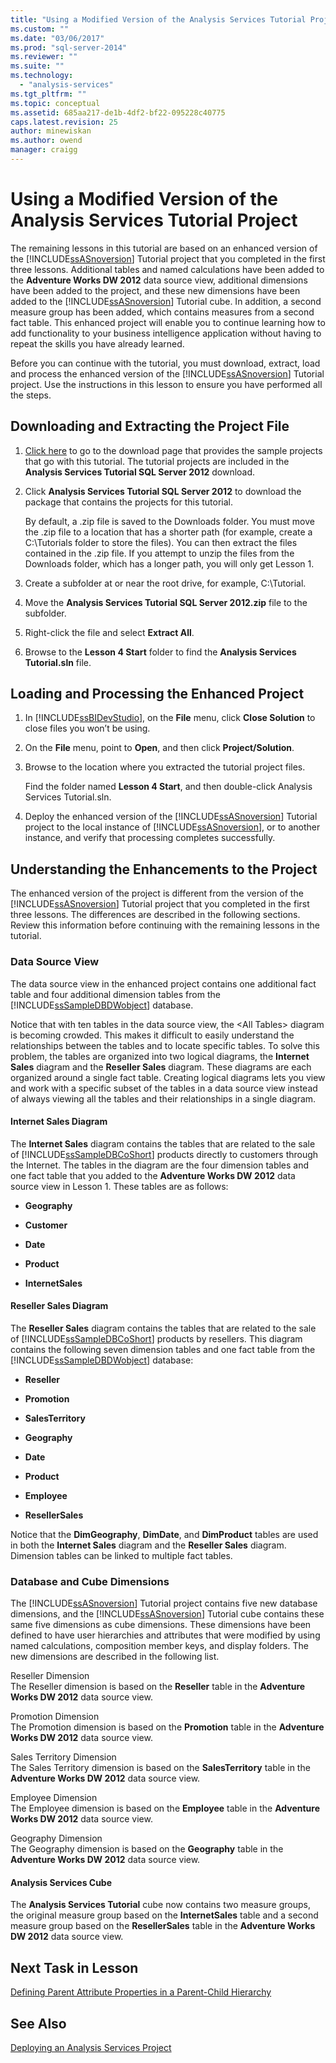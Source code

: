 ```yaml
---
title: "Using a Modified Version of the Analysis Services Tutorial Project | Microsoft Docs"
ms.custom: ""
ms.date: "03/06/2017"
ms.prod: "sql-server-2014"
ms.reviewer: ""
ms.suite: ""
ms.technology: 
  - "analysis-services"
ms.tgt_pltfrm: ""
ms.topic: conceptual
ms.assetid: 685aa217-de1b-4df2-bf22-095228c40775
caps.latest.revision: 25
author: minewiskan
ms.author: owend
manager: craigg
---
```

# Using a Modified Version of the Analysis Services Tutorial Project
  The remaining lessons in this tutorial are based on an enhanced version of the [!INCLUDE[ssASnoversion](../includes/ssasnoversion-md.md)] Tutorial project that you completed in the first three lessons. Additional tables and named calculations have been added to the **Adventure Works DW 2012** data source view, additional dimensions have been added to the project, and these new dimensions have been added to the [!INCLUDE[ssASnoversion](../includes/ssasnoversion-md.md)] Tutorial cube. In addition, a second measure group has been added, which contains measures from a second fact table. This enhanced project will enable you to continue learning how to add functionality to your business intelligence application without having to repeat the skills you have already learned.  
  
 Before you can continue with the tutorial, you must download, extract, load and process the enhanced version of the [!INCLUDE[ssASnoversion](../includes/ssasnoversion-md.md)] Tutorial project.  Use the instructions in this lesson to ensure you have performed all the steps.  
  
## Downloading and Extracting the Project File  
  
1.  [Click here](http://go.microsoft.com/fwlink/?LinkID=221866) to go to the download page that provides the sample projects that go with this tutorial. The tutorial projects are included in the **Analysis Services Tutorial SQL Server 2012** download.  
  
2.  Click **Analysis Services Tutorial SQL Server 2012** to download the package that contains the projects for this tutorial.  
  
     By default, a .zip file is saved to the Downloads folder. You must move the .zip file to a location that has a shorter path (for example, create a C:\Tutorials folder to store the files).  You can then extract the files contained in the .zip file. If you attempt to unzip the files from the Downloads folder, which has a longer path, you will only get Lesson 1.  
  
3.  Create a subfolder at or near the root drive, for example, C:\Tutorial.  
  
4.  Move the **Analysis Services Tutorial SQL Server 2012.zip** file to the subfolder.  
  
5.  Right-click the file and select **Extract All**.  
  
6.  Browse to the **Lesson 4 Start** folder to find the **Analysis Services Tutorial.sln** file.  
  
## Loading and Processing the Enhanced Project  
  
1.  In [!INCLUDE[ssBIDevStudio](../includes/ssbidevstudio-md.md)], on the **File** menu, click **Close Solution** to close files you won’t be using.  
  
2.  On the **File** menu, point to **Open**, and then click **Project/Solution**.  
  
3.  Browse to the location where you extracted the tutorial project files.  
  
     Find the folder named **Lesson 4 Start**, and then double-click Analysis Services Tutorial.sln.  
  
4.  Deploy the enhanced version of the [!INCLUDE[ssASnoversion](../includes/ssasnoversion-md.md)] Tutorial project to the local instance of [!INCLUDE[ssASnoversion](../includes/ssasnoversion-md.md)], or to another instance, and verify that processing completes successfully.  
  
## Understanding the Enhancements to the Project  
 The enhanced version of the project is different from the version of the [!INCLUDE[ssASnoversion](../includes/ssasnoversion-md.md)] Tutorial project that you completed in the first three lessons. The differences are described in the following sections. Review this information before continuing with the remaining lessons in the tutorial.  
  
### Data Source View  
 The data source view in the enhanced project contains one additional fact table and four additional dimension tables from the [!INCLUDE[ssSampleDBDWobject](../includes/sssampledbdwobject-md.md)] database.  
  
 Notice that with ten tables in the data source view, the \<All Tables> diagram is becoming crowded. This makes it difficult to easily understand the relationships between the tables and to locate specific tables. To solve this problem, the tables are organized into two logical diagrams, the **Internet Sales** diagram and the **Reseller Sales** diagram. These diagrams are each organized around a single fact table. Creating logical diagrams lets you view and work with a specific subset of the tables in a data source view instead of always viewing all the tables and their relationships in a single diagram.  
  
#### Internet Sales Diagram  
 The **Internet Sales** diagram contains the tables that are related to the sale of [!INCLUDE[ssSampleDBCoShort](../includes/sssampledbcoshort-md.md)] products directly to customers through the Internet. The tables in the diagram are the four dimension tables and one fact table that you added to the **Adventure Works DW 2012** data source view in Lesson 1. These tables are as follows:  
  
-   **Geography**  
  
-   **Customer**  
  
-   **Date**  
  
-   **Product**  
  
-   **InternetSales**  
  
#### Reseller Sales Diagram  
 The **Reseller Sales** diagram contains the tables that are related to the sale of [!INCLUDE[ssSampleDBCoShort](../includes/sssampledbcoshort-md.md)] products by resellers. This diagram contains the following seven dimension tables and one fact table from the [!INCLUDE[ssSampleDBDWobject](../includes/sssampledbdwobject-md.md)] database:  
  
-   **Reseller**  
  
-   **Promotion**  
  
-   **SalesTerritory**  
  
-   **Geography**  
  
-   **Date**  
  
-   **Product**  
  
-   **Employee**  
  
-   **ResellerSales**  
  
 Notice that the **DimGeography**, **DimDate**, and **DimProduct** tables are used in both the **Internet Sales** diagram and the **Reseller Sales** diagram. Dimension tables can be linked to multiple fact tables.  
  
### Database and Cube Dimensions  
 The [!INCLUDE[ssASnoversion](../includes/ssasnoversion-md.md)] Tutorial project contains five new database dimensions, and the [!INCLUDE[ssASnoversion](../includes/ssasnoversion-md.md)] Tutorial cube contains these same five dimensions as cube dimensions. These dimensions have been defined to have user hierarchies and attributes that were modified by using named calculations, composition member keys, and display folders. The new dimensions are described in the following list.  
  
 Reseller Dimension  
 The Reseller dimension is based on the **Reseller** table in the **Adventure Works DW 2012** data source view.  
  
 Promotion Dimension  
 The Promotion dimension is based on the **Promotion** table in the **Adventure Works DW 2012** data source view.  
  
 Sales Territory Dimension  
 The Sales Territory dimension is based on the **SalesTerritory** table in the **Adventure Works DW 2012** data source view.  
  
 Employee Dimension  
 The Employee dimension is based on the **Employee** table in the **Adventure Works DW 2012** data source view.  
  
 Geography Dimension  
 The Geography dimension is based on the **Geography** table in the **Adventure Works DW 2012** data source view.  
  
#### Analysis Services Cube  
 The **Analysis Services Tutorial** cube now contains two measure groups, the original measure group based on the **InternetSales** table and a second measure group based on the **ResellerSales** table in the **Adventure Works DW 2012** data source view.  
  
## Next Task in Lesson  
 [Defining Parent Attribute Properties in a Parent-Child Hierarchy](lesson-4-2-defining-parent-attribute-properties-in-a-parent-child-hierarchy.md) 
  
## See Also  
 [Deploying an Analysis Services Project](../analysis-services/lesson-2-5-deploying-an-analysis-services-project.md)  
  
  
